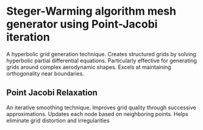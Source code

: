 # Steger-Warming algorithm mesh generator using Point-Jacobi iteration
A hyperbolic grid generation technique. Creates structured grids by solving hyperbolic partial differential equations. Particularly effective for generating grids around complex aerodynamic shapes. Excels at maintaining orthogonality near boundaries.

## Point Jacobi Relaxation
An iterative smoothing technique. Improves grid quality through successive approximations. Updates each node based on neighboring points. Helps eliminate grid distortion and irregularities
